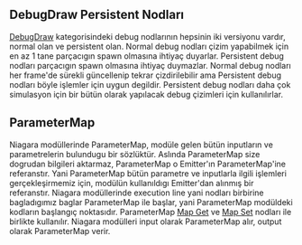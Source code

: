 ## DebugDraw Persistent Nodları
[DebugDraw](../Nodlar#debugdraw) kategorisindeki debug nodlarının hepsinin iki versiyonu vardır, normal olan ve persistent olan. Normal debug nodları çizim yapabilmek için en az 1 tane parçacıgın spawn olmasına ihtiyaç duyarlar. Persistent debug nodları parçacıgın spawn olmasına ihtiyaç duymazlar. Normal debug nodları her frame'de sürekli güncellenip tekrar çizdirilebilir ama Persistent debug nodları böyle işlemler için uygun degildir. Persistent debug nodları daha çok simulasyon için bir bütün olarak yapılacak debug çizimleri için kullanılırlar.

## ParameterMap
Niagara modüllerinde ParameterMap, modüle gelen bütün inputların ve parametrelerin bulundugu bir sözlüktür. Aslında ParameterMap size dogrudan bilgileri aktarmaz, ParameterMap o Emitter'ın ParameterMap'ine referanstır. Yani ParameterMap bütün parametre ve inputlarla ilgili işlemleri gerçekleşirmemiz için, modülün kullanıldıgı Emitter'dan alınmış bir referanstır. Niagara modüllerinde execution line yani nodları birbirine bagladıgımız baglar ParameterMap ile başlar, yani ParameterMap modüldeki kodların başlangıç noktasıdır. ParameterMap [Map Get](../Nodlar#parameter-map-getmap-get) ve [Map Set](../Nodlar#parameter-map-setmap-set) nodları ile birlikte kullanılır. Niagara modülleri input olarak ParameterMap alır, output olarak ParameterMap verir.

